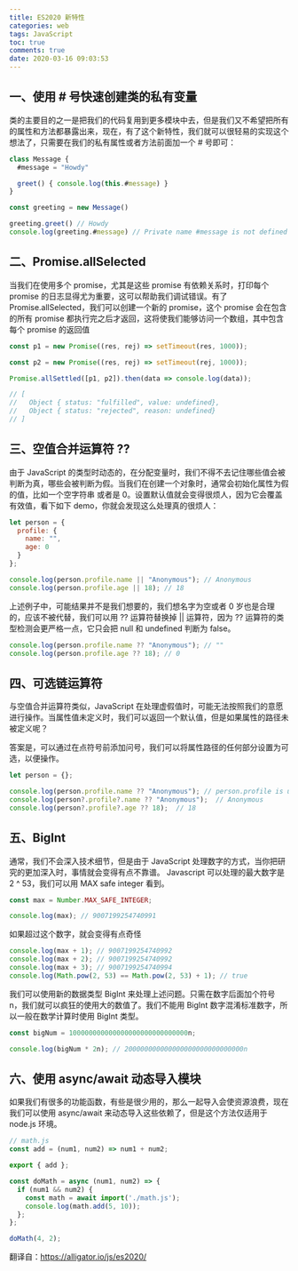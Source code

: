 ```yaml
---
title: ES2020 新特性
categories: web
tags: JavaScript
toc: true
comments: true
date: 2020-03-16 09:03:53
---
```

## 一、使用 # 号快速创建类的私有变量

类的主要目的之一是把我们的代码复用到更多模块中去，但是我们又不希望把所有的属性和方法都暴露出来，现在，有了这个新特性，我们就可以很轻易的实现这个想法了，只需要在我们的私有属性或者方法前面加一个 # 号即可：

```js
class Message {
  #message = "Howdy"

  greet() { console.log(this.#message) }
}

const greeting = new Message()

greeting.greet() // Howdy
console.log(greeting.#message) // Private name #message is not defined
```

## 二、Promise.allSelected

当我们在使用多个 promise，尤其是这些 promise 有依赖关系时，打印每个 promise 的日志显得尤为重要，这可以帮助我们调试错误。有了 Promise.allSelected，我们可以创建一个新的 promise，这个 promise 会在包含的所有 promise 都执行完之后才返回，这将使我们能够访问一个数组，其中包含每个 promise 的返回值

```js
const p1 = new Promise((res, rej) => setTimeout(res, 1000));

const p2 = new Promise((res, rej) => setTimeout(rej, 1000));

Promise.allSettled([p1, p2]).then(data => console.log(data));

// [
//   Object { status: "fulfilled", value: undefined},
//   Object { status: "rejected", reason: undefined}
// ]
```

## 三、空值合并运算符 ?? 

由于 JavaScript 的类型时动态的，在分配变量时，我们不得不去记住哪些值会被判断为真，哪些会被判断为假。当我们在创建一个对象时，通常会初始化属性为假的值，比如一个空字符串 或者是 0。设置默认值就会变得很烦人，因为它会覆盖有效值，看下如下 demo，你就会发现这么处理真的很烦人：

```js
let person = {
  profile: {
    name: "",
    age: 0
  }
};

console.log(person.profile.name || "Anonymous"); // Anonymous
console.log(person.profile.age || 18); // 18
```

上述例子中，可能结果并不是我们想要的，我们想名字为空或者 0 岁也是合理的，应该不被代替，我们可以用 ?? 运算符替换掉 || 运算符，因为 ?? 运算符的类型检测会更严格一点，它只会把 null 和 undefined 判断为 false。

```js
console.log(person.profile.name ?? "Anonymous"); // ""
console.log(person.profile.age ?? 18); // 0
```

## 四、可选链运算符

与空值合并运算符类似，JavaScript 在处理虚假值时，可能无法按照我们的意愿进行操作。当属性值未定义时，我们可以返回一个默认值，但是如果属性的路径未被定义呢？

答案是，可以通过在点符号前添加问号，我们可以将属性路径的任何部分设置为可选，以便操作。

```js
let person = {};

console.log(person.profile.name ?? "Anonymous"); // person.profile is undefined
console.log(person?.profile?.name ?? "Anonymous");  // Anonymous
console.log(person?.profile?.age ?? 18);  // 18
```

## 五、BigInt

通常，我们不会深入技术细节，但是由于 JavaScript 处理数字的方式，当你把研究的更加深入时，事情就会变得有点不靠谱。 Javascript 可以处理的最大数字是2 ^ 53，我们可以用 MAX safe integer 看到。

```js
const max = Number.MAX_SAFE_INTEGER;

console.log(max); // 9007199254740991
```

如果超过这个数字，就会变得有点奇怪

```js
console.log(max + 1); // 9007199254740992
console.log(max + 2); // 9007199254740992
console.log(max + 3); // 9007199254740994
console.log(Math.pow(2, 53) == Math.pow(2, 53) + 1); // true
```

我们可以使用新的数据类型 BigInt 来处理上述问题。只需在数字后面加个符号 n，我们就可以疯狂的使用大的数值了。我们不能用 BigInt 数字混淆标准数字，所以一般在数学计算时使用 BigInt 类型。

```js
const bigNum = 100000000000000000000000000000n;

console.log(bigNum * 2n); // 200000000000000000000000000000n
```

## 六、使用 async/await 动态导入模块

如果我们有很多的功能函数，有些是很少用的，那么一起导入会使资源浪费，现在我们可以使用 async/await 来动态导入这些依赖了，但是这个方法仅适用于 node.js 环境。

```js
// math.js
const add = (num1, num2) => num1 + num2;

export { add };
```

```js
const doMath = async (num1, num2) => {
  if (num1 && num2) {
    const math = await import('./math.js');
    console.log(math.add(5, 10));
  };
};

doMath(4, 2);
```

翻译自：https://alligator.io/js/es2020/